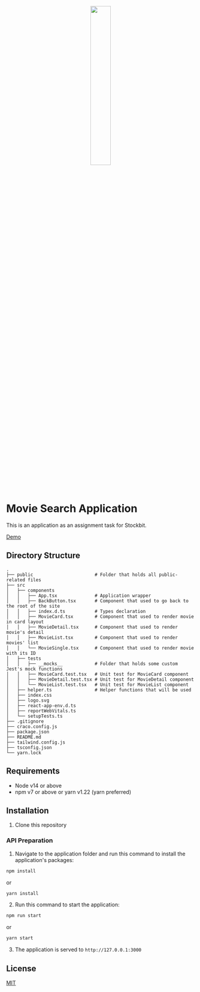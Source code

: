 <p align="center" width="100%">
    <img width="33%" src="https://user-images.githubusercontent.com/22543134/137140015-70814627-c53c-4a33-9b02-5a97a658e619.png">
</p>

# Movie Search Application

This is an application as an assignment task for Stockbit.

[Demo](https://sb-movie-list.vercel.app/)

## Directory Structure

    .
    ├── public                       # Folder that holds all public-related files
    ├── src
    │   ├── components
    │   │   ├── App.tsx              # Application wrapper
    │   │   ├── BackButton.tsx       # Component that used to go back to the root of the site
    │   │   ├── index.d.ts           # Types declaration
    │   │   ├── MovieCard.tsx        # Component that used to render movie in card layout
    │   │   ├── MovieDetail.tsx      # Component that used to render movie's detail
    │   │   ├── MovieList.tsx        # Component that used to render movies' list
    │   │   └── MovieSingle.tsx      # Component that used to render movie with its ID
    │   ├── tests
    │   │   ├── __mocks__            # Folder that holds some custom Jest's mock functions
    │   │   ├── MovieCard.test.tsx   # Unit test for MovieCard component
    │   │   ├── MovieDetail.test.tsx # Unit test for MovieDetail component
    │   │   └── MovieList.test.tsx   # Unit test for MovieList component
    │   ├── helper.ts                # Helper functions that will be used
    │   ├── index.css
    │   ├── logo.svg
    │   ├── react-app-env.d.ts
    │   ├── reportWebVitals.ts
    │   └── setupTests.ts
    ├── .gitignore
    ├── craco.config.js
    ├── package.json
    ├── README.md
    ├── tailwind.config.js
    ├── tsconfig.json
    └── yarn.lock

## Requirements

- Node v14 or above
- npm v7 or above or yarn v1.22 (yarn preferred)

## Installation

1. Clone this repository

### API Preparation

1. Navigate to the application folder and run this command to install the application's packages:

```bash
npm install
```

or

```bash
yarn install
```

2. Run this command to start the application:

```bash
npm run start
```

or

```bash
yarn start
```

3. The application is served to `http://127.0.0.1:3000`

## License

[MIT](https://choosealicense.com/licenses/mit/)
